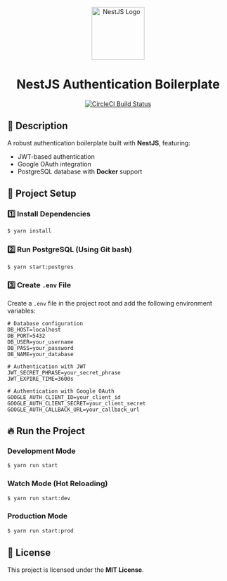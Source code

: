 <p align="center">
  <a href="http://nestjs.com/" target="blank">
    <img src="https://nestjs.com/img/logo-small.svg" width="120" alt="NestJS Logo" />
  </a>
</p>

<h1 align="center">NestJS Authentication Boilerplate</h1>

<p align="center">
  <a href="https://circleci.com/gh/nestjs/nest">
    <img src="https://img.shields.io/circleci/build/github/nestjs/nest/master?token=abc123def456" alt="CircleCI Build Status" />
  </a>
</p>

## 📌 Description

A robust authentication boilerplate built with **NestJS**, featuring:
- JWT-based authentication
- Google OAuth integration
- PostgreSQL database with **Docker** support

## 🚀 Project Setup

### 1️⃣ Install Dependencies
```bash
$ yarn install
```

### 2️⃣ Run PostgreSQL (Using Git bash)
```bash
$ yarn start:postgres
```

### 3️⃣ Create `.env` File
Create a `.env` file in the project root and add the following environment variables:

```env
# Database configuration
DB_HOST=localhost
DB_PORT=5432
DB_USER=your_username
DB_PASS=your_password
DB_NAME=your_database

# Authentication with JWT
JWT_SECRET_PHRASE=your_secret_phrase
JWT_EXPIRE_TIME=3600s

# Authentication with Google OAuth
GOOGLE_AUTH_CLIENT_ID=your_client_id
GOOGLE_AUTH_CLIENT_SECRET=your_client_secret
GOOGLE_AUTH_CALLBACK_URL=your_callback_url
```

## 🔥 Run the Project

### Development Mode
```bash
$ yarn run start
```

### Watch Mode (Hot Reloading)
```bash
$ yarn run start:dev
```

### Production Mode
```bash
$ yarn run start:prod
```

## 📜 License
This project is licensed under the **MIT License**.
